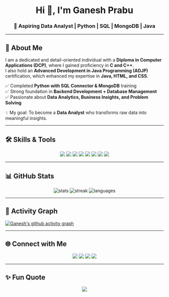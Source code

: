 <!-- Profile Header -->
<h1 align="center">Hi 👋, I'm Ganesh Prabu</h1>
<h3 align="center">🚀 Aspiring Data Analyst | Python | SQL | MongoDB | Java</h3>

---

## 🌟 About Me  
I am a dedicated and detail-oriented individual with a **Diploma in Computer Applications (DCP)**, where I gained proficiency in **C and C++**.  
I also hold an **Advanced Development in Java Programming (ADJP)** certification, which enhanced my expertise in **Java, HTML, and CSS**.  

✅ Completed **Python with SQL Connector & MongoDB** training  
✅ Strong foundation in **Backend Development + Database Management**  
✅ Passionate about **Data Analytics, Business Insights, and Problem Solving**  

💡 My goal: To become a **Data Analyst** who transforms raw data into meaningful insights.  

---

## 🛠️ Skills & Tools  

<p align="center">
  <!-- Programming -->
  <img src="https://img.shields.io/badge/Python-3776AB?style=for-the-badge&logo=python&logoColor=white"/>
  <img src="https://img.shields.io/badge/SQL-025E8C?style=for-the-badge&logo=postgresql&logoColor=white"/>
  <img src="https://img.shields.io/badge/MongoDB-4EA94B?style=for-the-badge&logo=mongodb&logoColor=white"/>
  <img src="https://img.shields.io/badge/Java-ED8B00?style=for-the-badge&logo=openjdk&logoColor=white"/>
  <img src="https://img.shields.io/badge/C++-00599C?style=for-the-badge&logo=cplusplus&logoColor=white"/>
  <img src="https://img.shields.io/badge/C-00599C?style=for-the-badge&logo=c&logoColor=white"/>

  <!-- Web -->
  <img src="https://img.shields.io/badge/HTML5-E34F26?style=for-the-badge&logo=html5&logoColor=white"/>
  <img src="https://img.shields.io/badge/CSS3-1572B6?style=for-the-badge&logo=css3&logoColor=white"/>
</p>

---

## 📊 GitHub Stats  

<p align="center">
  <img src="https://github-readme-stats.vercel.app/api?username=prabu411&show_icons=true&theme=tokyonight" alt="stats"/>
  <img src="https://github-readme-streak-stats.herokuapp.com/?user=prabu411&theme=tokyonight" alt="streak"/>
  <img src="https://github-readme-stats.vercel.app/api/top-langs/?username=prabu411&layout=compact&theme=tokyonight" alt="languages"/>
</p>

---

## 🌱 Activity Graph  

[![Ganesh's github activity graph](https://github-readme-activity-graph.vercel.app/graph?username=prabu411&theme=react-dark)](https://github.com/ashutosh00710/github-readme-activity-graph)

---

## 🌐 Connect with Me  

<p align="center">
  <a href="https://ganeshprabu48.wordpress.com/" target="_blank"><img src="https://img.shields.io/badge/WordPress-21759B?style=for-the-badge&logo=wordpress&logoColor=white"/></a>
  <a href="https://www.linkedin.com/in/ganesh-prabu-7b2a28318" target="_blank"><img src="https://img.shields.io/badge/LinkedIn-0077B5?style=for-the-badge&logo=linkedin&logoColor=white"/></a>
  <a href="https://twitter.com/Ganeshprab87290" target="_blank"><img src="https://img.shields.io/badge/Twitter-1DA1F2?style=for-the-badge&logo=twitter&logoColor=white"/></a>
  <a href="https://instagram.com/_ganesh__prabu_" target="_blank"><img src="https://img.shields.io/badge/Instagram-E4405F?style=for-the-badge&logo=instagram&logoColor=white"/></a>
</p>

---

## ✨ Fun Quote  
<p align="center">
  <img src="https://quotes-github-readme.vercel.app/api?type=horizontal&theme=tokyonight"/>
</p>
